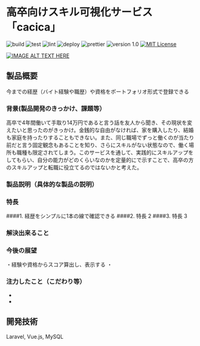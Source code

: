 # 高卒向けスキル可視化サービス「cacica」

![build](https://github.com/jphacks/C_2101/workflows/build/badge.svg)
![test](https://github.com/jphacks/C_2101/workflows/test/badge.svg)
![lint](https://github.com/jphacks/C_2101/workflows/lint/badge.svg)
![deploy](https://github.com/jphacks/C_2101/workflows/deploy/badge.svg)
![prettier](https://img.shields.io/badge/code_style-prettier-ff69b4.svg)
![version 1.0](https://img.shields.io/badge/version-1.0-yellow.svg)
[![MIT License](http://img.shields.io/badge/license-MIT-blue.svg?style=flat)](LICENSE)

[![IMAGE ALT TEXT HERE](https://jphacks.com/wp-content/uploads/2021/07/JPHACKS2021_ogp.jpg)](https://www.youtube.com/watch?v=LUPQFB4QyVo)

## 製品概要
今までの経歴（バイト経験や職歴）や資格をポートフォリオ形式で登録できる

### 背景(製品開発のきっかけ、課題等）
高卒で4年間働いて手取り14万円であると言う話を友人から聞き、その現状を変えたいと思ったのがきっかけ。金銭的な自由がなければ、家を購入したり、結婚も家庭を持ったりすることもできない。また、同じ職場でずっと働くのが当たり前だと言う固定観念もあることを知り、さらにスキルがない状態なので、働く場所も職種も限定されてしまう。このサービスを通して、実践的にスキルアップをしてもらい、自分の能力がどのくらいなのかを定量的にで示すことで、高卒の方のスキルアップと転職に役立てるのではないかと考えた。

### 製品説明（具体的な製品の説明）

### 特長

####1. 経歴をシンプルに1本の線で確認できる
####2. 特長 2
####3. 特長 3

### 解決出来ること

### 今後の展望
・経験や資格からスコア算出し、表示する
・

### 注力したこと（こだわり等）

-
-

## 開発技術
Laravel, Vue.js, MySQL
